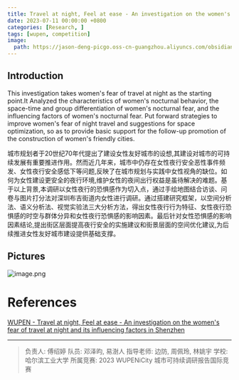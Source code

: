 ```yaml
---
title: Travel at night, Feel at ease - An investigation on the women's fear of travel at night and its influencing factors in Shenzhen | “她”夜行，何所惧？
date: 2023-07-11 00:00:00 +0800
categories: [Research, ]
tags: [wupen, competition] 
image:
  path: https://jason-deng-picgo.oss-cn-guangzhou.aliyuncs.com/obsidian/202404071619374.png
---
```


## Introduction

This investigation takes women's fear of travel at night as the starting point.It Analyzed the characteristics of women's nocturnal behavior, the space-time and group differentiation of women's nocturnal fear, and the influencing factors of women's nocturnal fear. Put forward strategies to improve women's fear of night travel and suggestions for space optimization, so as to provide basic support for the follow-up promotion of the construction of women's friendly cities.

城市规划者于20世纪70年代提出了建设女性友好城市的设想,其建设对城市的可持续发展有重要推进作用。然而近几年来，城市中仍存在女性夜行安全恶性事件频发、女性夜行安全感低下等问题,反映了在城市规划与实践中女性视角的缺位。如何为女性建设更安全的夜行环境,维护女性的夜间出行权益是虽待解决的难题。基于以上背景,本调研以女性夜行的恐惧感作为切入点，通过手绘地图结合访谈、问卷与图片打分法对深圳布吉街道内女性进行调研。通过搭建研究框架，以空间分析法、语义分析法、视觉实验法三大分析方法，得出女性夜行行为特征、女性夜行恐惧感的时空与群体分异和女性夜行恐惧感的影响因素。最后针对女性恐惧感的影响因素结论,提出街区层面提高夜行安全的实施建议和街景层面的空间优化建议,为后续推进女性友好城市建设提供基础支撑。

## Pictures

![image.png](https://jason-deng-picgo.oss-cn-guangzhou.aliyuncs.com/obsidian/202404071619374.png)

# References

[WUPEN - Travel at night, Feel at ease - An investigation on the women's fear of travel at night and its influencing factors in Shenzhen](http://www.wupen.org/competitions/67?type=work&entry=13285)

---

> 负责人:  傅绍婷
> 队员:  邓泽昀, 易澍人
> 指导老师:  边防, 周佩玲, 林姚宇
> 学校: 哈尔滨工业大学
> 所属竞赛: 2023 WUPENiCity 城市可持续调研报告国际竞赛
